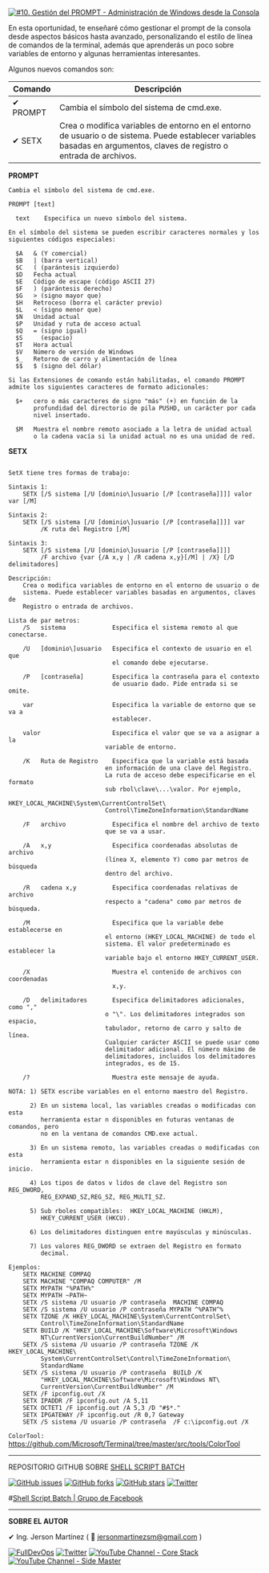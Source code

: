 [![#10. Gestión del PROMPT - Administración de Windows desde la Consola](https://img.youtube.com/vi/q71bisp9q4c/maxresdefault.jpg)](https://youtu.be/q71bisp9q4c "#10. Gestión del PROMPT - Administración de Windows desde la Consola")

En esta oportunidad, te enseñaré cómo gestionar el prompt de la consola desde aspectos básicos hasta avanzado, personalizando el estilo de línea de comandos de la terminal, además que aprenderás un poco sobre variables de entorno y algunas herramientas interesantes.

Algunos nuevos comandos son: 

Comando | Descripción
------------ | -------------
✔ PROMPT | Cambia el símbolo del sistema de cmd.exe.
✔ SETX | Crea o modifica variables de entorno en el entorno de usuario o de sistema. Puede establecer variables basadas en argumentos, claves de registro o entrada de archivos.

**PROMPT**

```
Cambia el símbolo del sistema de cmd.exe.

PROMPT [text]

  text    Especifica un nuevo símbolo del sistema.

En el símbolo del sistema se pueden escribir caracteres normales y los siguientes códigos especiales:

  $A   & (Y comercial)
  $B   | (barra vertical)
  $C   ( (parántesis izquierdo)
  $D   Fecha actual
  $E   Código de escape (código ASCII 27)
  $F   ) (parántesis derecho)
  $G   > (signo mayor que)
  $H   Retroceso (borra el carácter previo)
  $L   < (signo menor que)
  $N   Unidad actual
  $P   Unidad y ruta de acceso actual
  $Q   = (signo igual)
  $S     (espacio)
  $T   Hora actual
  $V   Número de versión de Windows
  $_   Retorno de carro y alimentación de línea
  $$   $ (signo del dólar)

Si las Extensiones de comando están habilitadas, el comando PROMPT
admite los siguientes caracteres de formato adicionales:

  $+   cero o más caracteres de signo "más" (+) en función de la
       profundidad del directorio de pila PUSHD, un carácter por cada 
       nivel insertado.

  $M   Muestra el nombre remoto asociado a la letra de unidad actual
       o la cadena vacía si la unidad actual no es una unidad de red.
```

**SETX**

```

SetX tiene tres formas de trabajo: 

Sintaxis 1:
    SETX [/S sistema [/U [dominio\]usuario [/P [contraseña]]]] valor var [/M]

Sintaxis 2:
    SETX [/S sistema [/U [dominio\]usuario [/P [contraseña]]]] var
         /K ruta del Registro [/M]

Sintaxis 3:
    SETX [/S sistema [/U [dominio\]usuario [/P [contraseña]]]]
         /F archivo {var {/A x,y | /R cadena x,y}[/M] | /X} [/D delimitadores]

Descripción:
    Crea o modifica variables de entorno en el entorno de usuario o de
    sistema. Puede establecer variables basadas en argumentos, claves de
    Registro o entrada de archivos.

Lista de par metros:
    /S   sistema             Especifica el sistema remoto al que conectarse.

    /U   [dominio\]usuario   Especifica el contexto de usuario en el que
                             el comando debe ejecutarse.

    /P   [contraseña]        Especifica la contraseña para el contexto
                             de usuario dado. Pide entrada si se omite.

    var                      Especifica la variable de entorno que se va a
                             establecer.

    valor                    Especifica el valor que se va a asignar a la
                           variable de entorno.

    /K   Ruta de Registro    Especifica que la variable está basada
                           en información de una clave del Registro.
                           La ruta de acceso debe especificarse en el formato
                           sub rbol\clave\...\valor. Por ejemplo,
                           HKEY_LOCAL_MACHINE\System\CurrentControlSet\
                           Control\TimeZoneInformation\StandardName

    /F   archivo             Especifica el nombre del archivo de texto
                           que se va a usar.

    /A   x,y                 Especifica coordenadas absolutas de archivo
                           (línea X, elemento Y) como par metros de búsqueda 
                           dentro del archivo.

    /R   cadena x,y          Especifica coordenadas relativas de archivo
                           respecto a "cadena" como par metros de búsqueda.

    /M                       Especifica que la variable debe establecerse en
                           el entorno (HKEY_LOCAL_MACHINE) de todo el
                           sistema. El valor predeterminado es establecer la
                           variable bajo el entorno HKEY_CURRENT_USER. 
                           
    /X                       Muestra el contenido de archivos con coordenadas
                             x,y.

    /D   delimitadores       Especifica delimitadores adicionales, como ","
                           o "\". Los delimitadores integrados son espacio,
                           tabulador, retorno de carro y salto de línea. 
                           Cualquier carácter ASCII se puede usar como
                           delimitador adicional. El número máximo de
                           delimitadores, incluidos los delimitadores
                           integrados, es de 15.

    /?                       Muestra este mensaje de ayuda.

NOTA: 1) SETX escribe variables en el entorno maestro del Registro.

      2) En un sistema local, las variables creadas o modificadas con esta
         herramienta estar n disponibles en futuras ventanas de comandos, pero 
         no en la ventana de comandos CMD.exe actual.

      3) En un sistema remoto, las variables creadas o modificadas con esta
         herramienta estar n disponibles en la siguiente sesión de inicio.

      4) Los tipos de datos v lidos de clave del Registro son REG_DWORD,
         REG_EXPAND_SZ,REG_SZ, REG_MULTI_SZ.

      5) Sub rboles compatibles:  HKEY_LOCAL_MACHINE (HKLM),
         HKEY_CURRENT_USER (HKCU).

      6) Los delimitadores distinguen entre mayúsculas y minúsculas.

      7) Los valores REG_DWORD se extraen del Registro en formato 
         decimal.

Ejemplos:
    SETX MACHINE COMPAQ 
    SETX MACHINE "COMPAQ COMPUTER" /M
    SETX MYPATH "%PATH%"
    SETX MYPATH ~PATH~
    SETX /S sistema /U usuario /P contraseña  MACHINE COMPAQ 
    SETX /S sistema /U usuario /P contraseña MYPATH ^%PATH^% 
    SETX TZONE /K HKEY_LOCAL_MACHINE\System\CurrentControlSet\
         Control\TimeZoneInformation\StandardName
    SETX BUILD /K "HKEY_LOCAL_MACHINE\Software\Microsoft\Windows
         NT\CurrentVersion\CurrentBuildNumber" /M
    SETX /S sistema /U usuario /P contraseña TZONE /K HKEY_LOCAL_MACHINE\
         System\CurrentControlSet\Control\TimeZoneInformation\
         StandardName
    SETX /S sistema /U usuario /P contraseña  BUILD /K 
         "HKEY_LOCAL_MACHINE\Software\Microsoft\Windows NT\
         CurrentVersion\CurrentBuildNumber" /M
    SETX /F ipconfig.out /X 
    SETX IPADDR /F ipconfig.out /A 5,11 
    SETX OCTET1 /F ipconfig.out /A 5,3 /D "#$*." 
    SETX IPGATEWAY /F ipconfig.out /R 0,7 Gateway
    SETX /S sistema /U usuario /P contraseña  /F c:\ipconfig.out /X
```


`ColorTool:` https://github.com/Microsoft/Terminal/tree/master/src/tools/ColorTool

---

REPOSITORIO GITHUB SOBRE <a href="https://github.com/jersonmartinez/ShellScriptBatch" target="_blank">SHELL SCRIPT BATCH</a>

<a href="https://github.com/jersonmartinez/ShellScriptBatch/issues" target="_blank"><img alt="GitHub issues" src="https://img.shields.io/github/issues/jersonmartinez/ShellScriptBatch"></a>
<a href="https://github.com/jersonmartinez/ShellScriptBatch/network" target="_blank"><img alt="GitHub forks" src="https://img.shields.io/github/forks/jersonmartinez/ShellScriptBatch"></a>
<a href="https://github.com/jersonmartinez/ShellScriptBatch/stargazers" target="_blank"><img alt="GitHub stars" src="https://img.shields.io/github/stars/jersonmartinez/ShellScriptBatch"></a>
<a href="https://twitter.com/intent/tweet?text=Wow:&url=https%3A%2F%2Fgithub.com%2Fjersonmartinez%2FShellScriptBatch" target="_blank"><img alt="Twitter" src="https://img.shields.io/twitter/url?style=social&url=https%3A%2F%2Fgithub.com%2Fjersonmartinez%2FShellScriptBatch"></a>

#<a href="https://www.facebook.com/groups/ShellScriptBatch/" target="_blank">Shell Script Batch | Grupo de Facebook</a>

---

**SOBRE EL AUTOR**

✔ Ing. Jerson Martínez ( 💌 jersonmartinezsm@gmail.com )

<a href="https://www.fulldevops.es/?suscribirse" target="_blank"><img alt="FullDevOps" src="https://img.shields.io/twitter/url?color=9cf&label=%40FullDevOps&logo=FullDevOps&logoColor=informational&style=for-the-badge&url=https%3A%2F%2Ftwitter.com%2Fantoniomorenosm"></a>
<a href="https://twitter.com/antoniomorenosm" target="_blank"><img alt="Twitter" src="https://img.shields.io/twitter/url?color=9cf&label=%40antoniomorenosm&logo=Side%20Master&logoColor=yellow&style=for-the-badge&url=https%3A%2F%2Ftwitter.com%2Fantoniomorenosm"></a>
<a href="https://www.youtube.com/user/gvideosmtutorialesgm/videos" target="_blank"><img alt="YouTube Channel - Core Stack" src="https://img.shields.io/twitter/url?color=red&label=%40Core%20Stack&logo=Side%20Master&logoColor=yellow&style=for-the-badge&url=https%3A%2F%2Ftwitter.com%2Fantoniomorenosm"></a>
<a href="https://www.youtube.com/user/sidemastersupremo/videos" target="_blank"><img alt="YouTube Channel - Side Master" src="https://img.shields.io/twitter/url?color=red&label=%40Side%20Master&logo=Side%20Master&logoColor=yellow&style=for-the-badge&url=https%3A%2F%2Ftwitter.com%2Fantoniomorenosm"></a>
